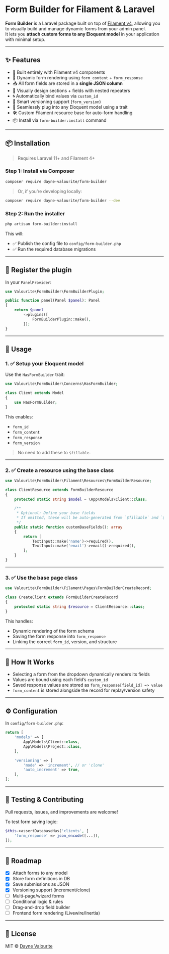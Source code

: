 # Form Builder for Filament & Laravel

**Form Builder** is a Laravel package built on top of [Filament v4](https://filamentphp.com), allowing you to visually build and manage dynamic forms from your admin panel.  
It lets you **attach custom forms to any Eloquent model** in your application with minimal setup.

---

## ✨ Features

- 🔧 Built entirely with Filament v4 components
- 🧠 Dynamic form rendering using `form_content` + `form_response`
- 📥 All form fields are stored in a **single JSON column**
- 🧱 Visually design sections + fields with nested repeaters
- 🌀 Automatically bind values via `custom_id`
- 🧬 Smart versioning support (`form_version`)
- 🧩 Seamlessly plug into any Eloquent model using a trait
- 🛠️ Custom Filament resource base for auto-form handling
- 📦 Install via `form-builder:install` command

---

## 📦 Installation

> Requires Laravel 11+ and Filament 4+

### Step 1: Install via Composer

```bash
composer require dayne-valourite/form-builder
````

> Or, if you’re developing locally:

```bash
composer require dayne-valourite/form-builder --dev
```

### Step 2: Run the installer

```bash
php artisan form-builder:install
```

This will:

* ✅ Publish the config file to `config/form-builder.php`
* ✅ Run the required database migrations

---

## 🔌 Register the plugin

In your `PanelProvider`:

```php
use Valourite\FormBuilder\FormBuilderPlugin;

public function panel(Panel $panel): Panel
{
    return $panel
        ->plugins([
            FormBuilderPlugin::make(),
        ]);
}
```

---

## 🧩 Usage

### 1. ✅ Setup your Eloquent model

Use the `HasFormBuilder` trait:

```php
use Valourite\FormBuilder\Concerns\HasFormBuilder;

class Client extends Model
{
    use HasFormBuilder;
}
```

This enables:

* `form_id`
* `form_content`
* `form_response`
* `form_version`

> No need to add these to `$fillable`.

---

### 2. ✅ Create a resource using the base class

```php
use Valourite\FormBuilder\Filament\Resources\FormBuilderResource;

class ClientResource extends FormBuilderResource
{
    protected static string $model = \App\Models\Client::class;

    /**
     * Optional: Define your base fields
     * If omitted, these will be auto-generated from `$fillable` and `$casts`
     */
    public static function customBaseFields(): array
    {
        return [
            TextInput::make('name')->required(),
            TextInput::make('email')->email()->required(),
        ];
    }
}
```

---

### 3. ✅ Use the base page class

```php
use Valourite\FormBuilder\Filament\Pages\FormBuilderCreateRecord;

class CreateClient extends FormBuilderCreateRecord
{
    protected static string $resource = ClientResource::class;
}
```

This handles:

* Dynamic rendering of the form schema
* Saving the form response into `form_response`
* Linking the correct `form_id`, version, and structure

---

## 🧠 How It Works

* Selecting a form from the dropdown dynamically renders its fields
* Values are bound using each field’s `custom_id`
* Saved response values are stored as `form_response[field_id] => value`
* `form_content` is stored alongside the record for replay/version safety

---

## ⚙️ Configuration

In `config/form-builder.php`:

```php
return [
    'models' => [
        App\Models\Client::class,
        App\Models\Project::class,
    ],

    'versioning' => [
        'mode' => 'increment', // or 'clone'
        'auto_increment' => true,
    ],
];
```

---

## 🧪 Testing & Contributing

Pull requests, issues, and improvements are welcome!

To test form saving logic:

```php
$this->assertDatabaseHas('clients', [
    'form_response' => json_encode([...]),
]);
```

---

## 🚧 Roadmap

* [x] Attach forms to any model
* [x] Store form definitions in DB
* [x] Save submissions as JSON
* [x] Versioning support (increment/clone)
* [ ] Multi-page/wizard forms
* [ ] Conditional logic & rules
* [ ] Drag-and-drop field builder
* [ ] Frontend form rendering (Livewire/Inertia)

---

## 📄 License

MIT © [Dayne Valourite](https://github.com/dayne-valourite)

